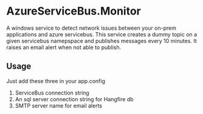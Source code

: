 # AzureServiceBus.Monitor
A windows service to detect network issues between your on-prem applications and azure servicebus. This service creates a dummy topic on a given servicebus namepspace and publishes messages every 10 minutes.
It raises an email alert when not able to publish.

## Usage
Just add these three in your app.config
1. ServiceBus connection string
2. An sql server connection string for Hangfire db
3. SMTP server name for email alerts
